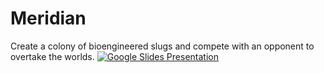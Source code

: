 # Meridian
Create a colony of bioengineered slugs and compete with an opponent to overtake the worlds.
[![Google Slides Presentation](https://www.google.com/url?sa=i&url=https%3A%2F%2Fdepositphotos.com%2F13273884%2Fstock-photo-yellow-slug.html&psig=AOvVaw1UKVfvzJZ05Qmvm9jacynS&ust=1686342403456000&source=images&cd=vfe&ved=0CBAQjRxqFwoTCJjdxpHBtP8CFQAAAAAdAAAAABAE)](https://docs.google.com/presentation/d/17SagvqWQno7qOlzUzeRhRcqsC9uonJGxcnLzFi-RfAQ/edit?usp=sharing)
